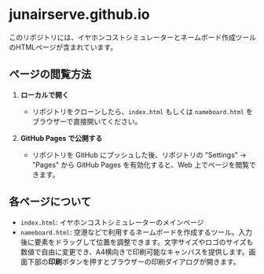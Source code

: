 # junairserve.github.io

このリポジトリには、イヤホンコストシミュレーターとネームボード作成ツールのHTMLページが含まれています。

## ページの閲覧方法

1. **ローカルで開く**
   - リポジトリをクローンしたら、`index.html` もしくは `nameboard.html` をブラウザーで直接開いてください。

2. **GitHub Pages で公開する**
   - リポジトリを GitHub にプッシュした後、リポジトリの "Settings" → "Pages" から GitHub Pages を有効化すると、Web 上でページを閲覧できます。

## 各ページについて

- `index.html`: イヤホンコストシミュレーターのメインページ
- `nameboard.html`: 空港などで利用するネームボードを作成するツール。入力後に要素をドラッグして位置を調整できます。文字サイズやロゴのサイズも数値で自由に変更でき、A4横向きで印刷可能なキャンバスを提供します。画面下部の**印刷**ボタンを押すとブラウザーの印刷ダイアログが開きます。

